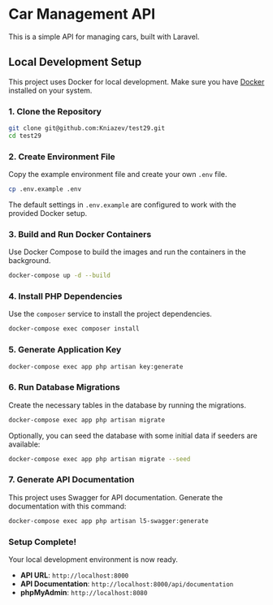 # Car Management API

This is a simple API for managing cars, built with Laravel.

## Local Development Setup

This project uses Docker for local development. Make sure you have [Docker](https://www.docker.com/products/docker-desktop/) installed on your system.

### 1. Clone the Repository

```bash
git clone git@github.com:Kniazev/test29.git
cd test29
```

### 2. Create Environment File

Copy the example environment file and create your own `.env` file.

```bash
cp .env.example .env
```

The default settings in `.env.example` are configured to work with the provided Docker setup.

### 3. Build and Run Docker Containers

Use Docker Compose to build the images and run the containers in the background.

```bash
docker-compose up -d --build
```

### 4. Install PHP Dependencies

Use the `composer` service to install the project dependencies.

```bash
docker-compose exec composer install
```

### 5. Generate Application Key

```bash
docker-compose exec app php artisan key:generate
```

### 6. Run Database Migrations

Create the necessary tables in the database by running the migrations.

```bash
docker-compose exec app php artisan migrate
```

Optionally, you can seed the database with some initial data if seeders are available:
```bash
docker-compose exec app php artisan migrate --seed
```

### 7. Generate API Documentation

This project uses Swagger for API documentation. Generate the documentation with this command:

```bash
docker-compose exec app php artisan l5-swagger:generate
```

### Setup Complete!

Your local development environment is now ready.

- **API URL**: `http://localhost:8000`
- **API Documentation**: `http://localhost:8000/api/documentation`
- **phpMyAdmin**: `http://localhost:8080`
